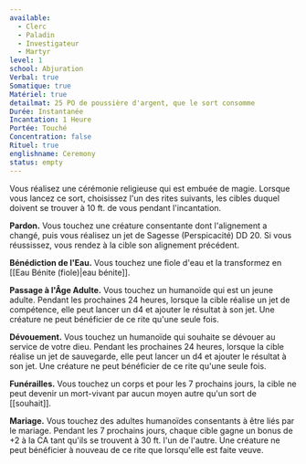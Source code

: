 ```yaml
---
available:
  - Clerc
  - Paladin
  - Investigateur
  - Martyr
level: 1
school: Abjuration
Verbal: true
Somatique: true
Matériel: true
detailmat: 25 PO de poussière d'argent, que le sort consomme
Durée: Instantanée
Incantation: 1 Heure
Portée: Touché
Concentration: false
Rituel: true
englishname: Ceremony
status: empty
---
```

Vous réalisez une cérémonie religieuse qui est embuée de magie. Lorsque vous lancez ce sort, choisissez l'un des rites suivants, les cibles duquel doivent se trouver à 10 ft. de vous pendant l'incantation.

**Pardon.** Vous touchez une créature consentante dont l'alignement a changé, puis vous réalisez un jet de Sagesse (Perspicacité) DD 20. Si vous réussissez, vous rendez à la cible son alignement précédent.

**Bénédiction de l'Eau.** Vous touchez une fiole d'eau et la transformez en [[Eau Bénite (fiole)|eau bénite]].

**Passage à l'Âge Adulte.** Vous touchez un humanoïde qui est un jeune adulte. Pendant les prochaines 24 heures, lorsque la cible réalise un jet de compétence, elle peut lancer un d4 et ajouter le résultat à son jet. Une créature ne peut bénéficier de ce rite qu'une seule fois.

**Dévouement.** Vous touchez un humanoïde qui souhaite se dévouer au service de votre dieu. Pendant les prochaines 24 heures, lorsque la cible réalise un jet de sauvegarde, elle peut lancer un d4 et ajouter le résultat à son jet. Une créature ne peut bénéficier de ce rite qu'une seule fois.

**Funérailles.** Vous touchez un corps et pour les 7 prochains jours, la cible ne peut devenir un mort-vivant par aucun moyen autre qu'un sort de [[souhait]].

**Mariage.** Vous touchez des adultes humanoïdes consentants à être liés par le mariage. Pendant les 7 prochains jours, chaque cible gagne un bonus de +2 à la CA tant qu'ils se trouvent à 30 ft. l'un de l'autre. Une créature ne peut bénéficier à nouveau de ce rite que lorsqu'elle est faite veuve.
